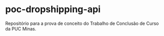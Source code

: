 # poc-dropshipping-api
Repositório para a prova de conceito do Trabalho de Conclusão de Curso da PUC Minas.
